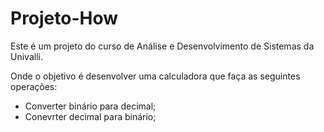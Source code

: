 # Projeto-How

Este é um projeto do curso de Análise e Desenvolvimento de Sistemas da Univalli.

Onde o objetivo é desenvolver uma calculadora que faça as seguintes operações:
- Converter binário para decimal;
- Conevrter decimal para binário;
